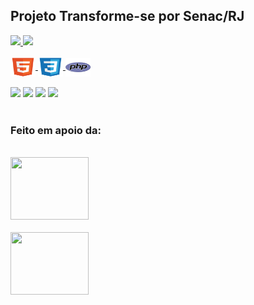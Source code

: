 ## Projeto Transforme-se por Senac/RJ

 <div>
   <a href="https://github.com/MarcosAntony7">
   <img height="180em" src="https://github-readme-stats.vercel.app/api?username=MarcosAntony7&show_icons=true&theme=tokyonight&include_all_commits=true&count_private=true"/>
   <img height="180em" src="https://github-readme-stats.vercel.app/api/top-langs/?username=MarcosAntony7&layout=compact&langs_count=6&theme=tokyonight"/>
</div>
    
<div style="display: inline_block"><br>
  <img align="center" alt="HTML" height="30" width="40" src="https://raw.githubusercontent.com/devicons/devicon/master/icons/html5/html5-original.svg">
  <img align="center" alt="CSS" height="30" width="40" src="https://raw.githubusercontent.com/devicons/devicon/master/icons/css3/css3-original.svg">
  <img align="center" alt="PHP" height="30" width="40" src="https://raw.githubusercontent.com/devicons/devicon/master/icons/php/php-original.svg">
</div>
 
<br>
 
<div> 
  <a href="https://www.instagram.com/marcos__antony7/" target="_blank"><img src="https://img.shields.io/badge/-Instagram-%23E4405F?style=for-the-badge&logo=instagram&logoColor=white" target="_blank"></a>
  <a href="https://discord.com/channels/@me" target="_blank"><img src="https://img.shields.io/badge/Discord-7289DA?style=for-the-badge&logo=discord&logoColor=white" target="_blank"></a> 
  <a href = "mailto:marcosantony.asp@gmail.com"><img src="https://img.shields.io/badge/-Gmail-%23333?style=for-the-badge&logo=gmail&logoColor=white" target="_blank"></a>
  <a href="https://www.linkedin.com/in/marcos-antonio-906298245/" target="_blank"><img src="https://img.shields.io/badge/-LinkedIn-%230077B5?style=for-the-badge&logo=linkedin&logoColor=white" target="_blank"></a>
</div>

</br>

 <h3>Feito em apoio da: </h3>

 <div style="display: inline_block"><br>
   <a href="https://gerandofalcoes.com/" target="_blank">
    <img src="https://cvee2f.p3cdn1.secureserver.net/wp-content/uploads/2022/03/logosite-gerandofalcoes.png" style="width:125px; height:100px;">
   </a>
 </div>

</br>

   <a href="https://www.serasaexperian.com.br/" target="_blank">
   <img src="https://www.serasaexperian.com.br/images-cms/wp-content/uploads/2022/08/logo-serasa-experian-color-1.png.webp" style="width:125px; height:100px;">
   </a>
  
 </div>

